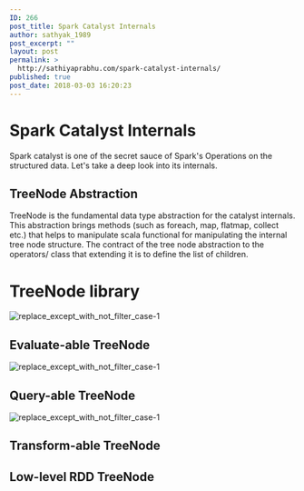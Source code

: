 ```yaml
---
ID: 266
post_title: Spark Catalyst Internals
author: sathyak_1989
post_excerpt: ""
layout: post
permalink: >
  http://sathiyaprabhu.com/spark-catalyst-internals/
published: true
post_date: 2018-03-03 16:20:23
---
```

# Spark Catalyst Internals
Spark catalyst is one of the secret sauce of Spark's Operations on the structured data. Let's take
a deep look into its internals.


## TreeNode Abstraction
TreeNode is the fundamental data type  abstraction for the catalyst internals. This abstraction brings 
methods (such as foreach, map, flatmap, collect etc.) that helps to manipulate  scala functional for 
manipulating the internal tree node structure. The contract of the tree node abstraction to the operators/
class that extending it is to define the list of children.

# TreeNode library
![replace_except_with_not_filter_case-1](images/spark-catalyst-internals/Catalyst-TreeNode-Abstraction.svg)

## Evaluate-able TreeNode

![replace_except_with_not_filter_case-1](images/spark-catalyst-internals/Catalyst-TreeNode-Expression.svg)

## Query-able TreeNode
![replace_except_with_not_filter_case-1](images/spark-catalyst-internals/Catalyst-TreeNode-LogicalPlan.svg)


## Transform-able TreeNode


## Low-level RDD TreeNode